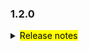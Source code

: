 <!--
 Licensed to the Apache Software Foundation (ASF) under one or more
 contributor license agreements.  See the NOTICE file distributed with
 this work for additional information regarding copyright ownership.
 The ASF licenses this file to You under the Apache License, Version 2.0
 (the "License"); you may not use this file except in compliance with
 the License.  You may obtain a copy of the License at

     http://www.apache.org/licenses/LICENSE-2.0

 Unless required by applicable law or agreed to in writing, software
 distributed under the License is distributed on an "AS IS" BASIS,
 WITHOUT WARRANTIES OR CONDITIONS OF ANY KIND, either express or implied.
 See the License for the specific language governing permissions and
 limitations under the License.
 -->

### 1.2.0

<details>	
  <summary><mark>Release notes</mark></summary>

### Seata-go 1.2.0

Seata-go 1.2.0 Released.

Seata-go is an easy-to-use, high-performance, open source distributed transaction solution.

The version is updated as follows:

### feature：

- [[#534](https://github.com/apache/incubator-seata-go/pull/534)] support session load balance
- [[#535](https://github.com/apache/incubator-seata-go/pull/535)] add integrate test

### bugfix：

- [[#540](https://github.com/apache/incubator-seata-go/pull/540)] fix init xa panic bug
- [[#545](https://github.com/apache/incubator-seata-go/pull/545)] fix get db version bug
- [[#548](https://github.com/apache/incubator-seata-go/pull/548)] fix start xa failed bug
- [[#556](https://github.com/apache/incubator-seata-go/pull/556)] fix start xa driver failed bug
- [[#562](https://github.com/apache/incubator-seata-go/pull/562)] fix commit xa panic bug
- [[#564](https://github.com/apache/incubator-seata-go/pull/564)] fix commit xa branch bug
- [[#566](https://github.com/apache/incubator-seata-go/pull/566)] fix execute local tx bug

### optimize:

- [[#523](https://github.com/apache/incubator-seata-go/pull/523)] optimize the golang ci lint
- [[#525](https://github.com/apache/incubator-seata-go/pull/456)] rename parser name from jackson to json
- [[#532](https://github.com/apache/incubator-seata-go/pull/532)] remove duplicate code
- [[#536](https://github.com/apache/incubator-seata-go/pull/536)] format go import
- [[#554](https://github.com/apache/incubator-seata-go/pull/554)] optimize the performance of XA transactions
- [[#561](https://github.com/apache/incubator-seata-go/pull/561)] optimize xa output log

### test:


### doc:
- [[#550](https://github.com/apache/incubator-seata-go/pull/550)] add change-log of version 1.2.0


### contributors:

Thanks to these contributors for their code commits. Please report an unintended omission.

- [georgehao](https://github.com/georgehao)
- [luky116](https://github.com/luky116)
- [jasondeng1997](https://github.com/jasondeng1997)
- [106umao](https://github.com/106umao)
- [wang1309](https://github.com/wang1309)
- [iSuperCoder](https://github.com/iSuperCoder)
- [Charlie17Li](https://github.com/Charlie17Li)
- [Code-Fight](https://github.com/Code-Fight)
- [Kirhaku](https://github.com/Kirhaku)
- [Vaderkai](https://github.com/VaderKai)


Also, we receive many valuable issues, questions and advices from our community. Thanks all.

</detail>